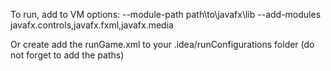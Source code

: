 To run, add to VM options: --module-path path\to\javafx\lib --add-modules javafx.controls,javafx.fxml,javafx.media

Or create add the runGame.xml to your .idea/runConfigurations folder (do not forget to add the paths)
